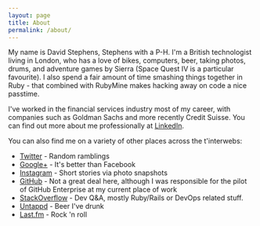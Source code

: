 ```yaml
---
layout: page
title: About
permalink: /about/
---
```


My name is David Stephens, Stephens with a P-H. I'm a British technologist living in London, who has a love of bikes, computers, beer,
taking photos, drums, and adventure games by Sierra (Space Quest IV is a particular favourite). I also spend a fair amount of time smashing things 
together in Ruby - that combined with RubyMine makes hacking away on code a nice passtime. 

I've worked in the financial services industry most of my career, with companies such as Goldman Sachs and more recently Credit Suisse. You can 
find out more about me professionally at [LinkedIn][linkedin].

You can also find me on a variety of other places across the t'interwebs:

* [Twitter][twitter] - Random ramblings
* [Google+][gplus] - It's better than Facebook
* [Instagram][instagram] - Short stories via photo snapshots
* [GitHub][github] - Not a great deal here, although I was responsible for the pilot of GitHub Enterprise at my current place of work
* [StackOverflow][stackoverflow] - Dev Q&A, mostly Ruby/Rails or DevOps related stuff.
* [Untappd][untappd] - Beer I've drunk
* [Last.fm][lastfm] - Rock 'n roll


[github]: http://www.github.com/DaveStephens
[instagram]: http://www.instagram.com/devastating_dave
[twitter]: https://www.twitter.com/DaveStephens
[linkedin]: http://uk.linkedin.com/in/davidjstephens
[lastfm]: http://www.last.fm/user/ripuk
[stackoverflow]: http://stackoverflow.com/users/425144/davestephens
[gplus]: https://plus.google.com/+DavidStephens?rel=author
[untappd]: https://untappd.com/user/devastating_dave